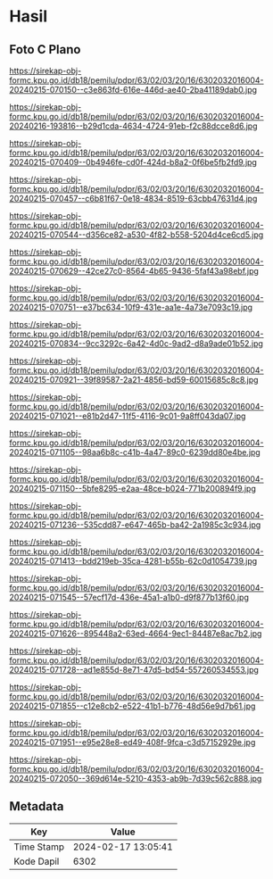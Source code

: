 # Hasil

## Foto C Plano

https://sirekap-obj-formc.kpu.go.id/db18/pemilu/pdpr/63/02/03/20/16/6302032016004-20240215-070150--c3e863fd-616e-446d-ae40-2ba41189dab0.jpg

https://sirekap-obj-formc.kpu.go.id/db18/pemilu/pdpr/63/02/03/20/16/6302032016004-20240216-193816--b29d1cda-4634-4724-91eb-f2c88dcce8d6.jpg

https://sirekap-obj-formc.kpu.go.id/db18/pemilu/pdpr/63/02/03/20/16/6302032016004-20240215-070409--0b4946fe-cd0f-424d-b8a2-0f6be5fb2fd9.jpg

https://sirekap-obj-formc.kpu.go.id/db18/pemilu/pdpr/63/02/03/20/16/6302032016004-20240215-070457--c6b81f67-0e18-4834-8519-63cbb47631d4.jpg

https://sirekap-obj-formc.kpu.go.id/db18/pemilu/pdpr/63/02/03/20/16/6302032016004-20240215-070544--d356ce82-a530-4f82-b558-5204d4ce6cd5.jpg

https://sirekap-obj-formc.kpu.go.id/db18/pemilu/pdpr/63/02/03/20/16/6302032016004-20240215-070629--42ce27c0-8564-4b65-9436-5faf43a98ebf.jpg

https://sirekap-obj-formc.kpu.go.id/db18/pemilu/pdpr/63/02/03/20/16/6302032016004-20240215-070751--e37bc634-10f9-431e-aa1e-4a73e7093c19.jpg

https://sirekap-obj-formc.kpu.go.id/db18/pemilu/pdpr/63/02/03/20/16/6302032016004-20240215-070834--9cc3292c-6a42-4d0c-9ad2-d8a9ade01b52.jpg

https://sirekap-obj-formc.kpu.go.id/db18/pemilu/pdpr/63/02/03/20/16/6302032016004-20240215-070921--39f89587-2a21-4856-bd59-60015685c8c8.jpg

https://sirekap-obj-formc.kpu.go.id/db18/pemilu/pdpr/63/02/03/20/16/6302032016004-20240215-071021--e81b2d47-11f5-4116-9c01-9a8ff043da07.jpg

https://sirekap-obj-formc.kpu.go.id/db18/pemilu/pdpr/63/02/03/20/16/6302032016004-20240215-071105--98aa6b8c-c41b-4a47-89c0-6239dd80e4be.jpg

https://sirekap-obj-formc.kpu.go.id/db18/pemilu/pdpr/63/02/03/20/16/6302032016004-20240215-071150--5bfe8295-e2aa-48ce-b024-771b200894f9.jpg

https://sirekap-obj-formc.kpu.go.id/db18/pemilu/pdpr/63/02/03/20/16/6302032016004-20240215-071236--535cdd87-e647-465b-ba42-2a1985c3c934.jpg

https://sirekap-obj-formc.kpu.go.id/db18/pemilu/pdpr/63/02/03/20/16/6302032016004-20240215-071413--bdd219eb-35ca-4281-b55b-62c0d1054739.jpg

https://sirekap-obj-formc.kpu.go.id/db18/pemilu/pdpr/63/02/03/20/16/6302032016004-20240215-071545--57ecf17d-436e-45a1-a1b0-d9f877b13f60.jpg

https://sirekap-obj-formc.kpu.go.id/db18/pemilu/pdpr/63/02/03/20/16/6302032016004-20240215-071626--895448a2-63ed-4664-9ec1-84487e8ac7b2.jpg

https://sirekap-obj-formc.kpu.go.id/db18/pemilu/pdpr/63/02/03/20/16/6302032016004-20240215-071728--ad1e855d-8e71-47d5-bd54-557260534553.jpg

https://sirekap-obj-formc.kpu.go.id/db18/pemilu/pdpr/63/02/03/20/16/6302032016004-20240215-071855--c12e8cb2-e522-41b1-b776-48d56e9d7b61.jpg

https://sirekap-obj-formc.kpu.go.id/db18/pemilu/pdpr/63/02/03/20/16/6302032016004-20240215-071951--e95e28e8-ed49-408f-9fca-c3d57152929e.jpg

https://sirekap-obj-formc.kpu.go.id/db18/pemilu/pdpr/63/02/03/20/16/6302032016004-20240215-072050--369d614e-5210-4353-ab9b-7d39c562c888.jpg


## Metadata

| Key        | Value               |
| ---------- | ------------------- |
| Time Stamp | 2024-02-17 13:05:41 |
| Kode Dapil | 6302                |



